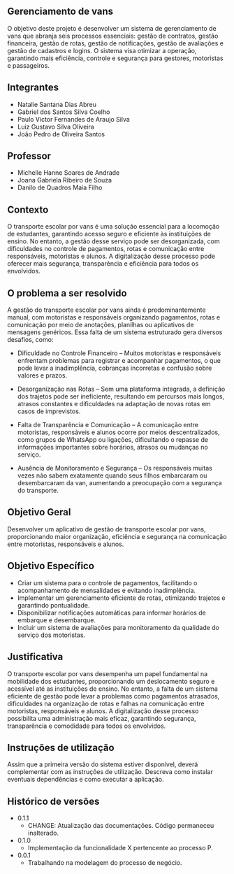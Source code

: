 ## Gerenciamento de vans 

O objetivo deste projeto é desenvolver um sistema de gerenciamento de vans que abranja seis processos essenciais: gestão de contratos, gestão financeira, gestão de rotas, gestão de notificações, gestão de avaliações e gestão de cadastros e logins. O sistema visa otimizar a operação, garantindo mais eficiência, controle e segurança para gestores, motoristas e passageiros.

## Integrantes

* Natalie Santana Dias Abreu
* Gabriel dos Santos Silva Coelho
* Paulo Victor Fernandes de Araujo Silva
* Luiz Gustavo Silva Oliveira
* João Pedro de Oliveira Santos

## Professor

* Michelle Hanne Soares de Andrade
* Joana Gabriela Ribeiro de Souza
* Danilo de Quadros Maia Filho

## Contexto 

O transporte escolar por vans é uma solução essencial para a locomoção de estudantes, garantindo acesso seguro e eficiente às instituições de ensino. No entanto, a gestão desse serviço pode ser desorganizada, com dificuldades no controle de pagamentos, rotas e comunicação entre responsáveis, motoristas e alunos. A digitalização desse processo pode oferecer mais segurança, transparência e eficiência para todos os envolvidos.

## O problema a ser resolvido

A gestão do transporte escolar por vans ainda é predominantemente manual, com motoristas e responsáveis organizando pagamentos, rotas e comunicação por meio de anotações, planilhas ou aplicativos de mensagens genéricos. Essa falta de um sistema estruturado gera diversos desafios, como:

* Dificuldade no Controle Financeiro – Muitos motoristas e responsáveis enfrentam problemas para registrar e acompanhar pagamentos, o que pode levar a inadimplência, cobranças incorretas e confusão sobre valores e prazos.

* Desorganização nas Rotas – Sem uma plataforma integrada, a definição dos trajetos pode ser ineficiente, resultando em percursos mais longos, atrasos constantes e dificuldades na adaptação de novas rotas em casos de imprevistos.

* Falta de Transparência e Comunicação – A comunicação entre motoristas, responsáveis e alunos ocorre por meios descentralizados, como grupos de WhatsApp ou ligações, dificultando o repasse de informações importantes sobre horários, atrasos ou mudanças no serviço.

* Ausência de Monitoramento e Segurança – Os responsáveis muitas vezes não sabem exatamente quando seus filhos embarcaram ou desembarcaram da van, aumentando a preocupação com a segurança do transporte.


## Objetivo Geral
Desenvolver um aplicativo de gestão de transporte escolar por vans, proporcionando maior organização, eficiência e segurança na comunicação entre motoristas, responsáveis e alunos.


## Objetivo Específico

* Criar um sistema para o controle de pagamentos, facilitando o acompanhamento de mensalidades e evitando inadimplência.
* Implementar um gerenciamento eficiente de rotas, otimizando trajetos e garantindo pontualidade.
* Disponibilizar notificações automáticas para informar horários de embarque e desembarque.
* Incluir um sistema de avaliações para monitoramento da qualidade do serviço dos motoristas.

 
 ## Justificativa
 O transporte escolar por vans desempenha um papel fundamental na mobilidade dos estudantes, proporcionando um deslocamento seguro e acessível até as instituições de ensino. No entanto, a falta de um sistema eficiente de gestão pode levar a problemas como pagamentos atrasados, dificuldades na organização de rotas e falhas na comunicação entre motoristas, responsáveis e alunos. A digitalização desse processo possibilita uma administração mais eficaz, garantindo segurança, transparência e comodidade para todos os envolvidos.
 

## Instruções de utilização

Assim que a primeira versão do sistema estiver disponível, deverá complementar com as instruções de utilização. Descreva como instalar eventuais dependências e como executar a aplicação.

## Histórico de versões

* 0.1.1
    * CHANGE: Atualização das documentações. Código permaneceu inalterado.
* 0.1.0
    * Implementação da funcionalidade X pertencente ao processo P.
* 0.0.1
    * Trabalhando na modelagem do processo de negócio.

